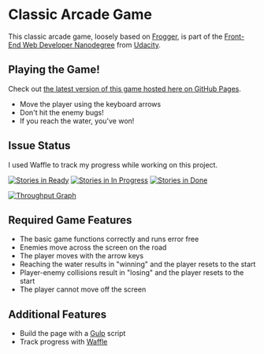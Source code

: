 # Classic Arcade Game

This classic arcade game, loosely based on [Frogger](https://en.wikipedia.org/wiki/Frogger), is part of the [Front-End Web Developer Nanodegree](https://www.udacity.com/course/front-end-web-developer-nanodegree--nd001) from [Udacity](https://www.udacity.com/).

## Playing the Game!
Check out [the latest version of this game hosted here on GitHub Pages](https://czeise.github.io/frontend-nanodegree-arcade-game/).
- Move the player using the keyboard arrows
- Don't hit the enemy bugs!
- If you reach the water, you've won!

## Issue Status
I used Waffle to track my progress while working on this project.

[![Stories in Ready](https://badge.waffle.io/czeise/frontend-nanodegree-arcade-game.svg?label=ready&title=Ready)](http://waffle.io/czeise/frontend-nanodegree-arcade-game) [![Stories in In Progress](https://badge.waffle.io/czeise/frontend-nanodegree-arcade-game.svg?label=in%20progress&title=In%20Progress)](http://waffle.io/czeise/frontend-nanodegree-arcade-game) [![Stories in Done](https://badge.waffle.io/czeise/frontend-nanodegree-arcade-game.svg?label=done&title=Done)](http://waffle.io/czeise/frontend-nanodegree-arcade-game)

[![Throughput Graph](https://graphs.waffle.io/czeise/frontend-nanodegree-arcade-game/throughput.svg)](https://waffle.io/czeise/frontend-nanodegree-arcade-game/metrics/throughput)

## Required Game Features
- The basic game functions correctly and runs error free
- Enemies move across the screen on the road
- The player moves with the arrow keys
- Reaching the water results in "winning" and the player resets to the start
- Player-enemy collisions result in "losing" and the player resets to the start
- The player cannot move off the screen

## Additional Features
- Build the page with a [Gulp](http://gulpjs.com/) script
- Track progress with [Waffle](https://waffle.io/)
